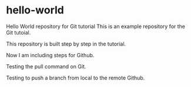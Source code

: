 # hello-world
Hello World repository for Git tutorial
This is an example repository for the Git tutoial.

This repository is built step by step in the tutorial.

Now I am including steps for Github.

Testing the pull command on Git.

Testing to push a branch from local to the remote Github.
